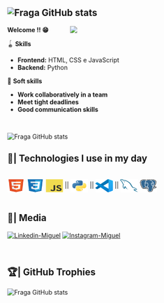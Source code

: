## ![Fraga GitHub stats](https://readme-typing-svg.demolab.com/?font=Arial&weight=900&size=30&pause=2000&color=8C16CC&vCenter=true&random=false&width=435&height=35&lines=Hello!+I+am+Miguel+Fermo+👋)

<img src="https://raw.githubusercontent.com/MicaelliMedeiros/micaellimedeiros/master/image/computer-illustration.png" min-width="360px" max-width="360px" width="360px" align="right">

 <strong> Welcome !! 😁 </strong>

🪀 <b>Skills</b>

- **Frontend:** HTML, CSS e JavaScript
- **Backend:** Python

🔮 <b> Soft skills</b>
<br>

- **Work collaboratively in a team**
- **Meet tight deadlines**
- **Good communication skills**

<br>

 ![Fraga GitHub stats](https://github-readme-stats.vercel.app/api?username=miguelfermo&show_icons=true&count_private=true&line_height=25&title_color=6B13D6&icon_color=4713D6&text_color=fff&bg_color=201f1f&hide_border=true"%20width="550")


## 📌| Technologies I use in my day

<div style="display: inline_block"><br>

<img align="center" alt="Miguel-HTML" height="30" width="40" src="https://raw.githubusercontent.com/devicons/devicon/master/icons/html5/html5-original.svg">
  <img align="center" alt="Miguel-CSS" height="30" width="40" src="https://raw.githubusercontent.com/devicons/devicon/master/icons/css3/css3-original.svg">
  <img align="center" alt="Miguel-CSS" height="30" width="40" src="https://raw.githubusercontent.com/devicons/devicon/master/icons/javascript/javascript-original.svg">
  ||
  <img align="center" alt="Miguel-Python" height="30" width="40" src="https://raw.githubusercontent.com/devicons/devicon/master/icons/python/python-original.svg"> 
  || 
  <img align="center" alt="Miguel-vscode" height="30" width="40" src="https://raw.githubusercontent.com/devicons/devicon/master/icons/vscode/vscode-original.svg">
  || 
  <img align="center" alt="Miguel-MySQL" height="30" width="40" src="https://raw.githubusercontent.com/devicons/devicon/master/icons/mysql/mysql-original.svg">
  <img align="center" alt="Miguel-Postgresql" height="30" width="40" src="https://raw.githubusercontent.com/devicons/devicon/master/icons/postgresql/postgresql-original.svg">
  
</div>

<br>

## 📌| Media

<div>

<a href="https://www.linkedin.com/in/miguelfermo/" target="_blank"><img align="center" src="https://raw.githubusercontent.com/rahuldkjain/github-profile-readme-generator/master/src/images/icons/Social/linked-in-alt.svg" alt="Linkedin-Miguel" height="30" width="40" /></a>
<a href="https://www.instagram.com/miguel_fermo/" target="_blank"><img align="center" src="https://raw.githubusercontent.com/rahuldkjain/github-profile-readme-generator/master/src/images/icons/Social/instagram.svg" alt="Instagram-Miguel" height="30" width="40" /></a>
</div>
<br>

## 🏆| GitHub Trophies

![Fraga GitHub stats](https://github-profile-trophy.vercel.app/?username=MiguelFermo&theme=dracula&no-frame=true&no-bg=false&margin-w=4)


